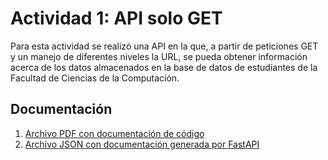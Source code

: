 # Actividad 1: API solo GET

Para esta actividad se realizó una API en la que, a partir de peticiones GET y un manejo de diferentes niveles la URL, se pueda obtener información acerca de los datos almacenados en la base de datos de estudiantes de la Facultad de Ciencias de la Computación.

## Documentación

1. [Archivo PDF con documentación de código](https://github.com/ivan-psz/MDW-API_solo_GET/blob/main/P%C3%A9rez_S%C3%A1nchez-Actividad_1.pdf)
2. [Archivo JSON con documentación generada por FastAPI](https://github.com/ivan-psz/MDW-API_solo_GET/blob/main/Documentaci%C3%B3n.json)